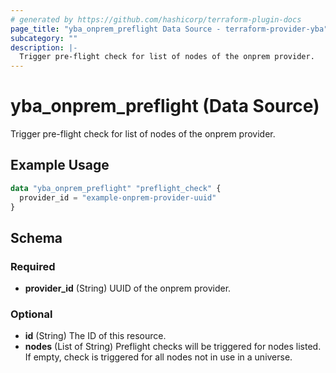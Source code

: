 ```yaml
---
# generated by https://github.com/hashicorp/terraform-plugin-docs
page_title: "yba_onprem_preflight Data Source - terraform-provider-yba"
subcategory: ""
description: |-
  Trigger pre-flight check for list of nodes of the onprem provider.
---
```


# yba_onprem_preflight (Data Source)

Trigger pre-flight check for list of nodes of the onprem provider.

## Example Usage

```terraform
data "yba_onprem_preflight" "preflight_check" {
  provider_id = "example-onprem-provider-uuid"
}
```

<!-- schema generated by tfplugindocs -->
## Schema

### Required

- **provider_id** (String) UUID of the onprem provider.

### Optional

- **id** (String) The ID of this resource.
- **nodes** (List of String) Preflight checks will be triggered for nodes listed. If empty, check is triggered for all nodes not in use in a universe.
